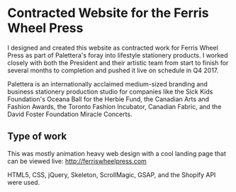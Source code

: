 # Contracted Website for the Ferris Wheel Press

I designed and created this website as contracted work for Ferris Wheel Press as part of Palettera's foray into lifestyle stationery products. I worked closely with both the President and their artistic team from start to finish for several months to completion and pushed it live on schedule in Q4 2017.

Palettera is an internationally acclaimed medium-sized branding and business stationery production studio for companies like the Sick Kids Foundation's Oceana Ball for the Herbie Fund, the Canadian Arts and Fashion Awards, the Toronto Fashion Incubator, Canadian Fabric, and the David Foster Foundation Miracle Concerts.

## Type of work

This was mostly animation heavy web design with a cool landing page that can be viewed live: http://ferriswheelpress.com

HTML5, CSS, jQuery, Skeleton, ScrollMagic, GSAP, and the Shopify API were used.
